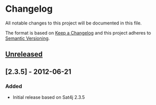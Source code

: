 # Changelog
All notable changes to this project will be documented in this file.

The format is based on [Keep a Changelog](http://keepachangelog.com/)
and this project adheres to [Semantic Versioning](http://semver.org/).

## [Unreleased]

## [2.3.5] - 2012-06-21
### Added
- Initial release based on Sat4j 2.3.5

[Unreleased]: https://github.com/ViceIce/unity.wcf/compare/v2.3.5...HEAD
